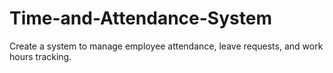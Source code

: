 # Time-and-Attendance-System
Create a system to manage employee attendance, leave requests, and work hours tracking.
